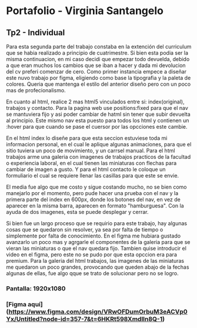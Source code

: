 # Portafolio - Virginia Santangelo 
## Tp2 - Individual

Para esta segunda parte del trabajo constaba en la extención del curriculum que se habia realizado a principio de cuatrimestre. Si bien esta podia ser la misma continuacion, en mi caso decidi que empezar todo devuelda, debido a que eran muchos los cambios que se iban a hacer y dada mi devolucion del cv preferi comenzar de cero.
Como primer instancia empece a diseñar este nuvo trabajo por figma, eligiendo como base la tipografia y la paleta de colores. Queria que mantenga el estilo del anterior diseño pero con un poco mas de profecionalismo.

En cuanto al html, realice 2 mas html5 vinculados entre si: index(original), trabajos y contacto. Para la pagina web use positions:fixed para que el nav se mantuviera fijo y asi poder cambiar de hatml sin tener que subir devuelta al principio. Este mismo nav esta puesto para todos los html y contienen un :hover para que cuando se pase el cuersor por las opcciones este cambie.

En el html index lo diseñe para que esta seccion estuviese toda mi informacion personal, en el cual le aplique algunas animaciones, para que el sitio tuviera un poco de movimiento, y un carrsel manual. Para el html trabajos arme una galeria con imagenes de trabajos practicos de la facultad o experiencia laboral, en el cual tienen las miniaturas con flechas para cambiar de imagen a gusto. Y para el html contacto le coloque un formuliario el cual se requiere llenar las casillas para que este se envie.

El media fue algo que me costo y sigue costando mucho, no se bien como manejarlo por el momento, pero pude hacer una prueba con el nav y la primera parte del index en 600px, donde los botones del nav, en vez de aparecer en la misma barra, aparecen en formato "hamburguesa". Con la ayuda de dos imagenes, esta se puede desplegar y cerrar.

Si bien fue un largo proceso que se requirio para este trabajo, hay algunas cosas que se quedaron sin resolver, ya sea por falta de tiempo o simplemente por falta de conocimiento. En el figma me hubiara gustado avanzarlo un poco mas y agrgarle el componentes de la galeria para que se vieran las miniaturas o que el nav quedara fijo. Tambien quise introducir el video en el figma, pero este no se pudo por que esta opccion era para premium. Para la galeria del html trabajos, las imagenes de las miniaturas me quedaron un poco grandes, provocando que queden abajo de la fechas algunas de ellas, fue algo qque se trato de solucionar pero no se logro. 

### Pantalla: 1920x1080
### [Figma aquí] (https://www.figma.com/design/VRwOFDumOrbuM3eACVp0Yx/Untitled?node-id=357-7&t=6HKRt598Xmdlln8Q-1)
